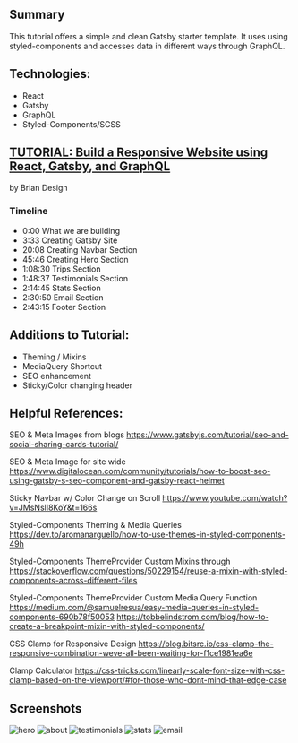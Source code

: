 ## Summary
This tutorial offers a simple and clean Gatsby starter template.
It uses using styled-components and accesses data in different ways through GraphQL.

## Technologies: 
  * React
  * Gatsby
  * GraphQL
  * Styled-Components/SCSS

## [TUTORIAL: Build a Responsive Website using React, Gatsby, and GraphQL](https://www.youtube.com/watch?v=smHhNzM5Uo4&t=270s)
by Brian Design

### Timeline
  * 0:00 What we are building
  * 3:33 Creating Gatsby Site
  * 20:08 Creating Navbar Section
  * 45:46 Creating Hero Section
  * 1:08:30 Trips Section 
  * 1:48:37 Testimonials Section
  * 2:14:45 Stats Section
  * 2:30:50 Email Section
  * 2:43:15 Footer Section


## Additions to Tutorial: 
  * Theming / Mixins 
  * MediaQuery Shortcut
  * SEO enhancement
  * Sticky/Color changing header

## Helpful References:
SEO & Meta Images from blogs
https://www.gatsbyjs.com/tutorial/seo-and-social-sharing-cards-tutorial/

SEO & Meta Image for site wide
https://www.digitalocean.com/community/tutorials/how-to-boost-seo-using-gatsby-s-seo-component-and-gatsby-react-helmet

Sticky Navbar w/ Color Change on Scroll
https://www.youtube.com/watch?v=JMsNslI8KoY&t=166s

Styled-Components Theming &  Media Queries
https://dev.to/aromanarguello/how-to-use-themes-in-styled-components-49h

Styled-Components ThemeProvider Custom Mixins through 
https://stackoverflow.com/questions/50229154/reuse-a-mixin-with-styled-components-across-different-files

Styled-Components ThemeProvider Custom Media Query Function
https://medium.com/@samuelresua/easy-media-queries-in-styled-components-690b78f50053
https://tobbelindstrom.com/blog/how-to-create-a-breakpoint-mixin-with-styled-components/

CSS Clamp for Responsive Design
https://blog.bitsrc.io/css-clamp-the-responsive-combination-weve-all-been-waiting-for-f1ce1981ea6e

Clamp Calculator
https://css-tricks.com/linearly-scale-font-size-with-css-clamp-based-on-the-viewport/#for-those-who-dont-mind-that-edge-case


## Screenshots
![hero](https://user-images.githubusercontent.com/5178260/128258326-22152245-613f-46c2-adc5-d77275482036.png)
![about](https://user-images.githubusercontent.com/5178260/128258383-0eb805a6-b6ac-402a-95e4-70bb8c664303.png)
![testimonials](https://user-images.githubusercontent.com/5178260/128258401-70a6292d-e4c4-4559-adeb-8c892398309c.png)
![stats](https://user-images.githubusercontent.com/5178260/128258407-af79a961-bce9-4163-a2e9-605aeb08abb2.png)
![email](https://user-images.githubusercontent.com/5178260/128258414-633b1551-f4b0-4d06-8cc1-96949e36d80b.png)